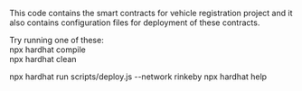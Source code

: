 This code contains the smart contracts for vehicle registration project and it also contains configuration files for deployment of these contracts.

Try running one of these:  
npx hardhat compile   
npx hardhat clean

npx hardhat run scripts/deploy.js --network rinkeby
npx hardhat help
